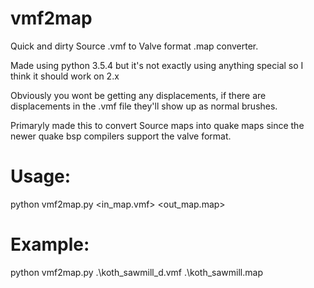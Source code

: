 # vmf2map
Quick and dirty Source .vmf to Valve format .map converter.

Made using python 3.5.4 but it's not exactly using anything special so I think it should work on 2.x

Obviously you wont be getting any displacements, if there are displacements in the .vmf file they'll show up as normal brushes.

Primaryly made this to convert Source maps into quake maps since the newer quake bsp compilers support the valve format.

# Usage:
python vmf2map.py <in_map.vmf> <out_map.map>

# Example:
python vmf2map.py .\koth_sawmill_d.vmf .\koth_sawmill.map
